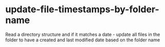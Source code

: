 # update-file-timestamps-by-folder-name
Read a directory structure and if it matches a date - update all files in the folder to have a created and last modified date based on the folder name
